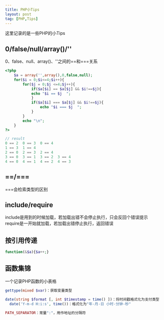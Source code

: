```yaml
---
title: PHP小Tips
layout: post
tag: [PHP,Tips]
---
```


这里记录的是一些PHP的小Tips

## 0/false/null/array()/''

0、false、null、array()、''之间的==和===关系

```PHP
<?php
	$a = array('',array(),0,false,null);
	for($i = 0;$i<=4;$i++){
		for($j = 0;$j <=4;$j++){
			if($a[$i] == $a[$j] && $i!==$j){
		    echo "$i == $j  ";
			}
			if($a[$i] === $a[$j] && $i!==$j){
				echo "$i === $j  ";
			}
		}
		echo "\n";
	}
?>

// result
0 == 2  0 == 3  0 == 4  
1 == 3  1 == 4  
2 == 0  2 == 3  2 == 4  
3 == 0  3 == 1  3 == 2  3 == 4  
4 == 0  4 == 1  4 == 2  4 == 3  
```


## ==/===

===会检索类型的区别

## include/require

include是用到的时候加载，若加载出错不会停止执行，只会反回个错误提示</br>
require是一开始就加载，若加载出错停止执行，返回错误

## 按引用传递

```PHP
function(&$a){$a++;}
```

## 函数集锦

一个记录PHP函数的小表格

```PHP
gettype(mixed $var)：获取变量类型

date(string $format [, int $timestamp = time() ])：将时间戳格式化为支付类型
  date('Y-m-d H:i:s', time())：格式化为"年-月-日 小时-分钟-秒"
  
PATH_SEPARATOR：常量":"，用作地址的分隔符
```